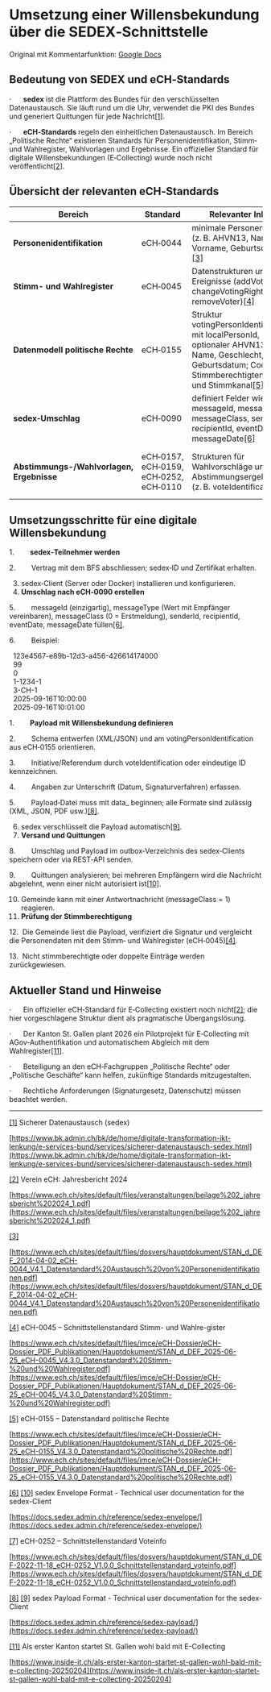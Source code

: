 # Umsetzung einer Willensbekundung über die SEDEX‑Schnittstelle
Original mit Kommentarfunktion: [Google Docs](https://docs.google.com/document/d/1sW154f2RdD9syY5mu_LkxUkquaYUq4mMTWYrW7sLHTE/edit?usp=sharing)

## Bedeutung von SEDEX und eCH‑Standards

·      **sedex** ist die Plattform des Bundes für den verschlüsselten Datenaustausch. Sie läuft rund um die Uhr, verwendet die PKI des Bundes und generiert Quittungen für jede Nachricht[[1]](https://www.bk.admin.ch/bk/de/home/digitale-transformation-ikt-lenkung/e-services-bund/services/sicherer-datenaustausch-sedex.html#:~:text=sedex%20steht%20f%C3%BCr%20se%20cure,monisierung%20RH%29%20aufgebaut).

·      **eCH‑Standards** regeln den einheitlichen Datenaustausch. Im Bereich „Politische Rechte“ existieren Standards für Personenidentifikation, Stimm‑ und Wahlregister, Wahlvorlagen und Ergebnisse. Ein offizieller Standard für digitale Willensbekundungen (E‑Collecting) wurde noch nicht veröffentlicht[[2]](https://www.ech.ch/sites/default/files/veranstaltungen/beilage%202_jahresbericht%202024_1.pdf#:~:text=Seite%2036%20Geplante%20T%C3%A4tigkeiten%3A%20,Keine).

## Übersicht der relevanten eCH‑Standards

|Bereich|Standard|Relevanter Inhalt|Nutzung|
|---|---|---|---|
|**Personenidentifikation**|eCH‑0044|minimale Personendaten (z. B. AHVN13, Name, Vorname, Geburtsdatum)[[3]](https://www.ech.ch/sites/default/files/dosvers/hauptdokument/STAN_d_DEF_2014-04-02_eCH-0044_V4.1_Datenstandard%20Austausch%20von%20Personenidentifikationen.pdf#:~:text=2,deren%20Speicherung%20in%20registerf%C3%BChrenden%20Anwen)|Grundlage zur Identifikation des Unterzeichnenden|
|**Stimm- und Wahlregister**|eCH‑0045|Datenstrukturen und Ereignisse (addVoter, changeVotingRights, removeVoter)[[4]](https://www.ech.ch/sites/default/files/imce/eCH-Dossier/eCH-Dossier_PDF_Publikationen/Hauptdokument/STAN_d_DEF_2025-06-25_eCH-0045_V4.3.0_Datenstandard%20Stimm-%20und%20Wahlregister.pdf#:~:text=%E2%80%A2%20,ausschliesslich%20durch%20die%20Quellregister%20bestimmt)|Stimmberechtigung anhand des Registers prüfen|
|**Datenmodell politische Rechte**|eCH‑0155|Struktur votingPersonIdentification, mit localPersonId, optionaler AHVN13, Name, Geschlecht, Geburtsdatum; Codes für Stimmberechtigten‑Typ und Stimmkanal[[5]](https://www.ech.ch/sites/default/files/imce/eCH-Dossier/eCH-Dossier_PDF_Publikationen/Hauptdokument/STAN_d_DEF_2025-06-25_eCH-0155_V4.3.0_Datenstandard%20politische%20Rechte.pdf#:~:text=votingPersonIdentification%20Definition%3A%20%E2%80%A2%20AHVN13%20,0044%3AdatePartiallyKnownType)|Person im Payload eindeutig identifizieren|
|**sedex‑Umschlag**|eCH‑0090|definiert Felder wie messageId, messageType, messageClass, senderId, recipientId, eventDate, messageDate[[6]](https://docs.sedex.admin.ch/reference/sedex-envelope/#:~:text=,when%20the%20message%20was%20created)|Umschlag für jede sedex‑Nachricht; messageType für Willensbekundung vereinbaren|
|**Abstimmungs-/Wahlvorlagen, Ergebnisse**|eCH‑0157, eCH‑0159, eCH‑0252, eCH‑0110|Strukturen für Wahlvorschläge und Abstimmungsergebnisse (z. B. voteIdentification)[[7]](https://www.ech.ch/sites/default/files/dosvers/hauptdokument/STAN_d_DEF-2022-11-18_eCH-0252_V1.0.0_Schnittstellenstandard_voteinfo.pdf#:~:text=Zusammenfassung%20Der%20vorliegende%20Standard%20definiert,der%20%C3%9Cbermittlung%20von%20Abstimmungsresultaten%20an)|Können zur Identifikation des Geschäfts genutzt werden, aber nicht für Unterschriften|

## Umsetzungsschritte für eine digitale Willensbekundung

1.        **sedex‑Teilnehmer werden**

2.        Vertrag mit dem BFS abschliessen; sedex‑ID und Zertifikat erhalten.

3. sedex‑Client (Server oder Docker) installieren und konfigurieren.
4. **Umschlag nach eCH‑0090 erstellen**

5.        messageId (einzigartig), messageType (Wert mit Empfänger vereinbaren), messageClass (0 = Erstmeldung), senderId, recipientId, eventDate, messageDate füllen[[6]](https://docs.sedex.admin.ch/reference/sedex-envelope/#:~:text=,when%20the%20message%20was%20created).

6.        Beispiel:

<envelope xmlns="http://www.ech.ch/xmlns/eCH-0090/1" version="1.0">  <messageId>123e4567-e89b-12d3-a456-426614174000</messageId>  
  <messageType>99</messageType>  
  <messageClass>0</messageClass>  
  <senderId>1-1234-1</senderId>  
  <recipientId>3-CH-1</recipientId>  
  <eventDate>2025-09-16T10:00:00</eventDate>  
  <messageDate>2025-09-16T10:01:00</messageDate>  
</envelope>

1.        **Payload mit Willensbekundung definieren**

2.        Schema entwerfen (XML/JSON) und am votingPersonIdentification aus eCH‑0155 orientieren.

3.        Initiative/Referendum durch voteIdentification oder eindeutige ID kennzeichnen.

4.        Angaben zur Unterschrift (Datum, Signaturverfahren) erfassen.

5.        Payload‑Datei muss mit data_ beginnen; alle Formate sind zulässig (XML, JSON, PDF usw.)[[8]](https://docs.sedex.admin.ch/reference/sedex-payload/#:~:text=All%20file%20formats%20are%20supported,data%20in%20formats%20such%20as).

6. sedex verschlüsselt die Payload automatisch[[9]](https://docs.sedex.admin.ch/reference/sedex-payload/#:~:text=The%20payload%20is%20encrypted%20by,decrypt%20and%20read%20the%20data).
7. **Versand und Quittungen**

8.        Umschlag und Payload im outbox‑Verzeichnis des sedex‑Clients speichern oder via REST‑API senden.

9.        Quittungen analysieren; bei mehreren Empfängern wird die Nachricht abgelehnt, wenn einer nicht autorisiert ist[[10]](https://docs.sedex.admin.ch/reference/sedex-envelope/#:~:text=Sending%20a%20Message%20to%20Multiple,Recipients).

10. Gemeinde kann mit einer Antwortnachricht (messageClass = 1) reagieren.
11. **Prüfung der Stimmberechtigung**

12.  Die Gemeinde liest die Payload, verifiziert die Signatur und vergleicht die Personendaten mit dem Stimm‑ und Wahlregister (eCH‑0045)[[4]](https://www.ech.ch/sites/default/files/imce/eCH-Dossier/eCH-Dossier_PDF_Publikationen/Hauptdokument/STAN_d_DEF_2025-06-25_eCH-0045_V4.3.0_Datenstandard%20Stimm-%20und%20Wahlregister.pdf#:~:text=%E2%80%A2%20,ausschliesslich%20durch%20die%20Quellregister%20bestimmt).

13.  Nicht stimmberechtigte oder doppelte Einträge werden zurückgewiesen.

## Aktueller Stand und Hinweise

·      Ein offizieller eCH‑Standard für E‑Collecting existiert noch nicht[[2]](https://www.ech.ch/sites/default/files/veranstaltungen/beilage%202_jahresbericht%202024_1.pdf#:~:text=Seite%2036%20Geplante%20T%C3%A4tigkeiten%3A%20,Keine); die hier vorgeschlagene Struktur dient als pragmatische Übergangslösung.

·      Der Kanton St. Gallen plant 2026 ein Pilotprojekt für E‑Collecting mit AGov‑Authentifikation und automatischem Abgleich mit dem Wahlregister[[11]](https://www.inside-it.ch/als-erster-kanton-startet-st-gallen-wohl-bald-mit-e-collecting-20250204#:~:text=,Die%20Technologie%20kommt%20von%20Abraxas).

·      Beteiligung an den eCH‑Fachgruppen „Politische Rechte“ oder „Politische Geschäfte“ kann helfen, zukünftige Standards mitzugestalten.

·      Rechtliche Anforderungen (Signaturgesetz, Datenschutz) müssen beachtet werden.

---

[[1]](https://www.bk.admin.ch/bk/de/home/digitale-transformation-ikt-lenkung/e-services-bund/services/sicherer-datenaustausch-sedex.html#:~:text=sedex%20steht%20f%C3%BCr%20se%20cure,monisierung%20RH%29%20aufgebaut) Sicherer Datenaustausch (sedex)

[https://www.bk.admin.ch/bk/de/home/digitale-transformation-ikt-lenkung/e-services-bund/services/sicherer-datenaustausch-sedex.html](https://www.bk.admin.ch/bk/de/home/digitale-transformation-ikt-lenkung/e-services-bund/services/sicherer-datenaustausch-sedex.html)

[[2]](https://www.ech.ch/sites/default/files/veranstaltungen/beilage%202_jahresbericht%202024_1.pdf#:~:text=Seite%2036%20Geplante%20T%C3%A4tigkeiten%3A%20,Keine) Verein eCH: Jahresbericht 2024

[https://www.ech.ch/sites/default/files/veranstaltungen/beilage%202_jahresbericht%202024_1.pdf](https://www.ech.ch/sites/default/files/veranstaltungen/beilage%202_jahresbericht%202024_1.pdf)

[[3]](https://www.ech.ch/sites/default/files/dosvers/hauptdokument/STAN_d_DEF_2014-04-02_eCH-0044_V4.1_Datenstandard%20Austausch%20von%20Personenidentifikationen.pdf#:~:text=2,deren%20Speicherung%20in%20registerf%C3%BChrenden%20Anwen)

[https://www.ech.ch/sites/default/files/dosvers/hauptdokument/STAN_d_DEF_2014-04-02_eCH-0044_V4.1_Datenstandard%20Austausch%20von%20Personenidentifikationen.pdf](https://www.ech.ch/sites/default/files/dosvers/hauptdokument/STAN_d_DEF_2014-04-02_eCH-0044_V4.1_Datenstandard%20Austausch%20von%20Personenidentifikationen.pdf)

[[4]](https://www.ech.ch/sites/default/files/imce/eCH-Dossier/eCH-Dossier_PDF_Publikationen/Hauptdokument/STAN_d_DEF_2025-06-25_eCH-0045_V4.3.0_Datenstandard%20Stimm-%20und%20Wahlregister.pdf#:~:text=%E2%80%A2%20,ausschliesslich%20durch%20die%20Quellregister%20bestimmt) eCH-0045 – Schnittstellenstandard Stimm- und Wahlre-gister

[https://www.ech.ch/sites/default/files/imce/eCH-Dossier/eCH-Dossier_PDF_Publikationen/Hauptdokument/STAN_d_DEF_2025-06-25_eCH-0045_V4.3.0_Datenstandard%20Stimm-%20und%20Wahlregister.pdf](https://www.ech.ch/sites/default/files/imce/eCH-Dossier/eCH-Dossier_PDF_Publikationen/Hauptdokument/STAN_d_DEF_2025-06-25_eCH-0045_V4.3.0_Datenstandard%20Stimm-%20und%20Wahlregister.pdf)

[[5]](https://www.ech.ch/sites/default/files/imce/eCH-Dossier/eCH-Dossier_PDF_Publikationen/Hauptdokument/STAN_d_DEF_2025-06-25_eCH-0155_V4.3.0_Datenstandard%20politische%20Rechte.pdf#:~:text=votingPersonIdentification%20Definition%3A%20%E2%80%A2%20AHVN13%20,0044%3AdatePartiallyKnownType) eCH-0155 – Datenstandard politische Rechte

[https://www.ech.ch/sites/default/files/imce/eCH-Dossier/eCH-Dossier_PDF_Publikationen/Hauptdokument/STAN_d_DEF_2025-06-25_eCH-0155_V4.3.0_Datenstandard%20politische%20Rechte.pdf](https://www.ech.ch/sites/default/files/imce/eCH-Dossier/eCH-Dossier_PDF_Publikationen/Hauptdokument/STAN_d_DEF_2025-06-25_eCH-0155_V4.3.0_Datenstandard%20politische%20Rechte.pdf)

[[6]](https://docs.sedex.admin.ch/reference/sedex-envelope/#:~:text=,when%20the%20message%20was%20created) [[10]](https://docs.sedex.admin.ch/reference/sedex-envelope/#:~:text=Sending%20a%20Message%20to%20Multiple,Recipients) sedex Envelope Format - Technical user documentation for the sedex-Client

[https://docs.sedex.admin.ch/reference/sedex-envelope/](https://docs.sedex.admin.ch/reference/sedex-envelope/)

[[7]](https://www.ech.ch/sites/default/files/dosvers/hauptdokument/STAN_d_DEF-2022-11-18_eCH-0252_V1.0.0_Schnittstellenstandard_voteinfo.pdf#:~:text=Zusammenfassung%20Der%20vorliegende%20Standard%20definiert,der%20%C3%9Cbermittlung%20von%20Abstimmungsresultaten%20an) eCH-0252 – Schnittstellenstandard Voteinfo

[https://www.ech.ch/sites/default/files/dosvers/hauptdokument/STAN_d_DEF-2022-11-18_eCH-0252_V1.0.0_Schnittstellenstandard_voteinfo.pdf](https://www.ech.ch/sites/default/files/dosvers/hauptdokument/STAN_d_DEF-2022-11-18_eCH-0252_V1.0.0_Schnittstellenstandard_voteinfo.pdf)

[[8]](https://docs.sedex.admin.ch/reference/sedex-payload/#:~:text=All%20file%20formats%20are%20supported,data%20in%20formats%20such%20as) [[9]](https://docs.sedex.admin.ch/reference/sedex-payload/#:~:text=The%20payload%20is%20encrypted%20by,decrypt%20and%20read%20the%20data) sedex Payload Format - Technical user documentation for the sedex-Client

[https://docs.sedex.admin.ch/reference/sedex-payload/](https://docs.sedex.admin.ch/reference/sedex-payload/)

[[11]](https://www.inside-it.ch/als-erster-kanton-startet-st-gallen-wohl-bald-mit-e-collecting-20250204#:~:text=,Die%20Technologie%20kommt%20von%20Abraxas) Als erster Kanton startet St. Gallen wohl bald mit E-Collecting

[https://www.inside-it.ch/als-erster-kanton-startet-st-gallen-wohl-bald-mit-e-collecting-20250204](https://www.inside-it.ch/als-erster-kanton-startet-st-gallen-wohl-bald-mit-e-collecting-20250204)